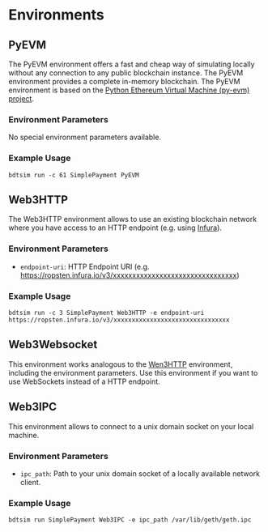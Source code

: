 # Environments

## PyEVM

The PyEVM environment offers a fast and cheap way of simulating locally without any connection to any
public blockchain instance.
The PyEVM environment provides a complete in-memory blockchain.
The PyEVM environment is based on the [Python Ethereum Virtual Machine (py-evm) project](https://github.com/ethereum/py-evm).


### Environment Parameters

No special environment parameters available.


### Example Usage

```
bdtsim run -c 61 SimplePayment PyEVM
```


## Web3HTTP

The Web3HTTP environment allows to use an existing blockchain network where you have access to an HTTP endpoint
(e.g. using [Infura](https://infura.io/)).


### Environment Parameters

  * `endpoint-uri`: HTTP Endpoint URI (e.g. https://ropsten.infura.io/v3/xxxxxxxxxxxxxxxxxxxxxxxxxxxxxxxx)
  
### Example Usage

```
bdtsim run -c 3 SimplePayment Web3HTTP -e endpoint-uri https://ropsten.infura.io/v3/xxxxxxxxxxxxxxxxxxxxxxxxxxxxxxxx
```


## Web3Websocket

This environment works analogous to the [Wen3HTTP](#web3http) environment, including the environment parameters.
Use this environment if you want to use WebSockets instead of a HTTP endpoint.


## Web3IPC

This environment allows to connect to a unix domain socket on your local machine.


### Environment Parameters

  * `ipc_path`: Path to your unix domain socket of a locally available network client.


### Example Usage

```
bdtsim run SimplePayment Web3IPC -e ipc_path /var/lib/geth/geth.ipc
```
